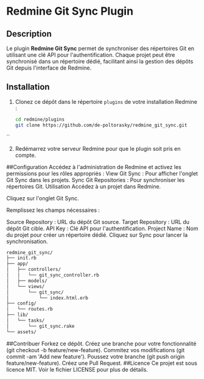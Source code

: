 # Redmine Git Sync Plugin

## Description

Le plugin **Redmine Git Sync** permet de synchroniser des répertoires Git en utilisant une clé API pour l'authentification. Chaque projet peut être synchronisé dans un répertoire dédié, facilitant ainsi la gestion des dépôts Git depuis l'interface de Redmine.

## Installation

1. Clonez ce dépôt dans le répertoire `plugins` de votre installation Redmine :
   ```sh
   cd redmine/plugins
   git clone https://github.com/de-poltorasky/redmine_git_sync.git
``

2. Redémarrez votre serveur Redmine pour que le plugin soit pris en compte.

##Configuration
Accédez à l'administration de Redmine et activez les permissions pour les rôles appropriés :
View Git Sync : Pour afficher l'onglet Git Sync dans les projets.
Sync Git Repositories : Pour synchroniser les répertoires Git.
Utilisation
Accédez à un projet dans Redmine.

Cliquez sur l'onglet Git Sync.

Remplissez les champs nécessaires :

Source Repository : URL du dépôt Git source.
Target Repository : URL du dépôt Git cible.
API Key : Clé API pour l'authentification.
Project Name : Nom du projet pour créer un répertoire dédié.
Cliquez sur Sync pour lancer la synchronisation.

```sh
redmine_git_sync/
├── init.rb
├── app/
│   ├── controllers/
│   │   └── git_sync_controller.rb
│   ├── models/
│   └── views/
│       └── git_sync/
│           └── index.html.erb
├── config/
│   └── routes.rb
├── lib/
│   └── tasks/
│       └── git_sync.rake
└── assets/
````

##Contribuer
Forkez ce dépôt.
Créez une branche pour votre fonctionnalité (git checkout -b feature/new-feature).
Commitez vos modifications (git commit -am 'Add new feature').
Poussez votre branche (git push origin feature/new-feature).
Créez une Pull Request.
##Licence
Ce projet est sous licence MIT. Voir le fichier LICENSE pour plus de détails.
